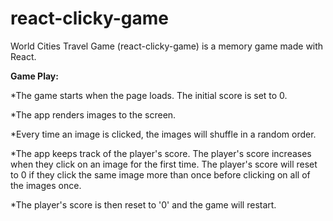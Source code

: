 # react-clicky-game

World Cities Travel Game (react-clicky-game) is a memory game made with React.

**Game Play:**

*The game starts when the page loads. The initial score is set to 0.

*The app renders images to the screen.

*Every time an image is clicked, the images will shuffle in a random order.

*The app keeps track of the player's score. The player's score increases when they click on an image for the first time. The player's score will reset to 0 if they click the same image more than once before clicking on all of the images once.

*The player's score is then reset to '0' and the game will restart.

